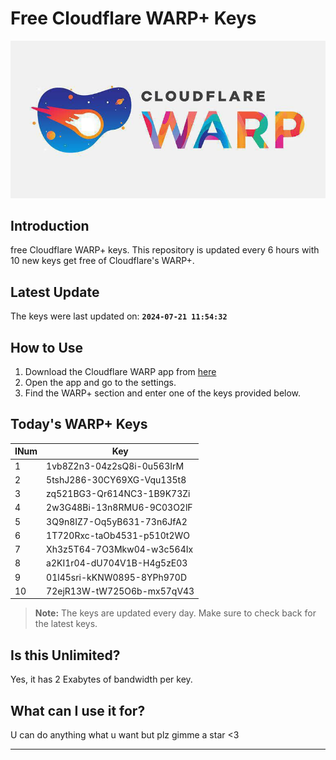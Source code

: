 
# Free Cloudflare WARP+ Keys

![Banner](asset/IMG_20240629_142710_129.jpg)

## Introduction

free Cloudflare WARP+ keys. This repository is updated every 6 hours with 10 new keys get free of Cloudflare's WARP+.

## Latest Update

The keys were last updated on: **`2024-07-21 11:54:32`**

## How to Use

1. Download the Cloudflare WARP app from [here](https://1.1.1.1/)
2. Open the app and go to the settings.
3. Find the WARP+ section and enter one of the keys provided below.

## Today's WARP+ Keys

| INum | Key |
|-------|-----|
| 1     | 1vb8Z2n3-04z2sQ8i-0u563IrM               |
| 2     | 5tshJ286-30CY69XG-Vqu135t8               |
| 3     | zq521BG3-Qr614NC3-1B9K73Zi               |
| 4     | 2w3G48Bi-13n8RMU6-9C03O2lF               |
| 5     | 3Q9n8IZ7-Oq5yB631-73n6JfA2               |
| 6     | 1T720Rxc-taOb4531-p510t2WO               |
| 7     | Xh3z5T64-7O3Mkw04-w3c564Ix               |
| 8     | a2KI1r04-dU704V1B-H4g5zE03               |
| 9     | 01l45sri-kKNW0895-8YPh970D               |
| 10    | 72ejR13W-tW725O6b-mx57qV43               |


> **Note:** The keys are updated every day. Make sure to check back for the latest keys.

## Is this Unlimited?

Yes, it has 2 Exabytes of bandwidth per key.

## What can I use it for?
U can do anything what u want but plz gimme a star <3

---
